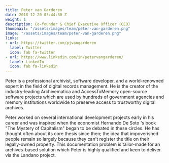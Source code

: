```yaml
---
title: Peter van Garderen
date: 2018-12-20 03:44:30 Z
weight: 1
description: Co-founder & Chief Executive Officer (CEO)
thumbnail: "/assets/images/team/peter-van-garderen.png"
image: "/assets/images/team/peter-van-garderen.png"
links:
- url: https://twitter.com/pjvangarderen
  label: Twitter
  icon: fab fa-twitter
- url: https://www.linkedin.com/in/petervangarderen/
  label: LinkedIn
  icon: fab fa-linkedin
---
```


Peter is a professional archivist, software developer, and a world-renowned expert in the field of digital records management. He is the creator of the industry-leading Archivematica and AccessToMemory open-source software projects which are used by hundreds of government agencies and memory institutions worldwide to preserve access to trustworthy digital archives.

Peter worked on several international development projects early in his career and was inspired when the economist Hernando De Soto 's book "The Mystery of Capitalism" began to be debated in these circles. He has thought often about its core thesis since then; the idea that impoverished people remain so largely because they can't register the title on their legally-owned property. This documentation problem is tailor-made for an archives-based solution which Peter is highly qualified and keen to deliver via the Landano project.
